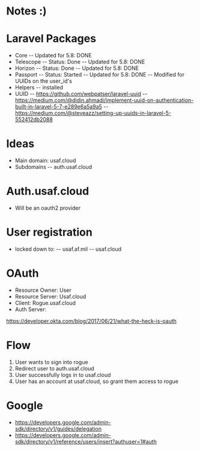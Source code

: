 # Notes :)

# Laravel Packages

-   Core
    -- Updated for 5.8: DONE
-   Telescope
    -- Status: Done
    -- Updated for 5.8: DONE
-   Horizon
    -- Status: Done
    -- Updated for 5.8: DONE
-   Passport
    -- Status: Started
    -- Updated for 5.8: DONE
    -- Modified for UUIDs on the user_id's
-   Helpers
    -- installed
-   UUID
    -- https://github.com/webpatser/laravel-uuid
    -- https://medium.com/@didin.ahmadi/implement-uuid-on-authentication-built-in-laravel-5-7-e289e6a5a9a5
    -- https://medium.com/@steveazz/setting-up-uuids-in-laravel-5-552412db2088

# Ideas

-   Main domain: usaf.cloud
-   Subdomains
    -- auth.usaf.cloud

# Auth.usaf.cloud

-   Will be an oauth2 provider

# User registration

-   locked down to:
    -- usaf.af.mil
    -- usaf.cloud

# OAuth

-   Resource Owner: User
-   Resource Server: Usaf.cloud
-   Client: Rogue.usaf.cloud
-   Auth Server:

https://developer.okta.com/blog/2017/06/21/what-the-heck-is-oauth

# Flow

1. User wants to sign into rogue
2. Redirect user to auth.usaf.cloud
3. User successfully logs in to usaf.cloud
4. User has an account at usaf.cloud, so grant them access to rogue

# Google

-   https://developers.google.com/admin-sdk/directory/v1/guides/delegation
-   https://developers.google.com/admin-sdk/directory/v1/reference/users/insert?authuser=1#auth

